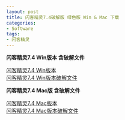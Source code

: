 ```yaml
---
layout: post
title: 闪客精灵7.4破解版 绿色版 Win & Mac 下载
categories:
- Software
tags:
- 闪客精灵
---
```


 
**闪客精灵7.4 Win版本 含破解文件**

[闪客精灵7.4 Win版本](https://buttfeather.github.io/media/download/swfDecompiler_Win.zip)   
[闪客精灵7.4 Win版本破解文件](https://buttfeather.github.io/media/download/swfDecompiler_Win_keygen.rar)   



**闪客精灵7.4 Mac版 含破解文件**

[闪客精灵7.4 Mac版本](https://buttfeather.github.io/media/download/swfDecompiler_Mac_keygen.dmg)   
[闪客精灵7.4 Mac版本破解文件](https://buttfeather.github.io/media/download/swfDecompiler_Mac_keygen.dmg)